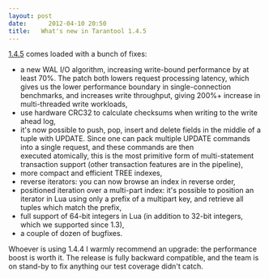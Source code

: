 ```yaml
---
layout: post
date:      2012-04-10 20:50
title:   What's new in Tarantool 1.4.5
---
```


<div><a href="http://tarantool.org/download.html">1.4.5</a> comes loaded with a bunch of fixes:</div><ul><li>a new WAL I/O algorithm, increasing write-bound performance&nbsp;by at least 70%. The patch both lowers request processing&nbsp;latency, which gives us the lower performance boundary in single-connection benchmarks, and increases write throughput,&nbsp;giving 200%+ increase in multi-threaded write workloads,</li><li>use hardware CRC32 to calculate checksums when writing&nbsp;to the write ahead log,</li><li>it&#39;s now possible to push, pop, insert and delete fields&nbsp;in the middle of a tuple with UPDATE. Since&nbsp;one can pack multiple UPDATE commands into a single request, and these commands are then executed&nbsp;atomically, this is the most primitive&nbsp;form of multi-statement transaction support (other transaction features are in the pipeline),</li><li>more compact and efficient TREE indexes,</li><li>reverse iterators: you can now browse an index in reverse order,</li><li>positioned iteration over a multi-part index: it&#39;s possible&nbsp;to position an iterator in Lua using only a prefix of a&nbsp;multipart key, and retrieve all tuples which match the&nbsp;prefix,</li><li>full support of 64-bit integers in Lua (in addition to 32-bit&nbsp;integers, which we supported since 1.3),</li><li>a couple of dozen of bugfixes.</li></ul>Whoever is using 1.4.4 I warmly recommend an upgrade: the performance boost is worth it. The release is fully backward compatible, and the team is on stand-by to fix anything our test coverage didn&#39;t catch.
